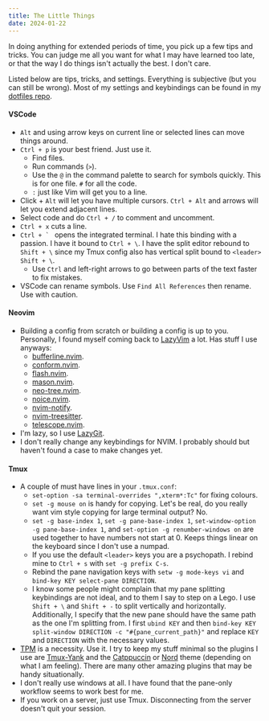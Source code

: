```yaml
---
title: The Little Things
date: 2024-01-22
---
```

In doing anything for extended periods of time, you pick up a few tips and tricks. You can judge me all you want for what I may have learned too late, or that the way I do things isn't actually the best. I don't care. 

Listed below are tips, tricks, and settings. Everything is subjective (but you can still be wrong). Most of my settings and keybindings can be found in my [dotfiles repo](https://github.com/rithikasilva/.dotfiles).

#### VSCode
- `Alt` and using arrow keys on current line or selected lines can move things around.
- `Ctrl + p` is your best friend. Just use it.
	- Find files.
	- Run commands (`>`).
	- Use the `@` in the command palette to search for symbols quickly. This is for one file. `#` for all the code.
	- `:` just like Vim will get you to a line.
- Click + `Alt` will let you have multiple cursors. `Ctrl + Alt` and arrows will let you extend adjacent lines.
- Select code and do `Ctrl + /` to comment and uncomment.
- `Ctrl + x` cuts a line.
- ``Ctrl + ` ``  opens the integrated terminal. I hate this binding with a passion.  I have it bound to `Ctrl + \`. I have the split editor rebound to `Shift + \` since my Tmux config also has vertical split bound to `<leader> Shift + \`.
	- Use `Ctrl` and left-right arrows to go between parts of the text faster to fix mistakes.
- VSCode can rename symbols. Use `Find All References` then rename. Use with caution. 

#### Neovim
- Building a config from scratch or building a config is up to you. Personally, I found myself coming back to [LazyVim](https://www.lazyvim.org/) a lot. Has stuff I use anyways:
	- [bufferline.nvim](https://github.com/akinsho/bufferline.nvim.git).
	- [conform.nvim](https://github.com/stevearc/conform.nvim.git).
	- [flash.nvim](https://github.com/folke/flash.nvim.git).
	- [mason.nvim](https://github.com/williamboman/mason.nvim.git).
	- [neo-tree.nvim](https://github.com/nvim-neo-tree/neo-tree.nvim.git).
	- [noice.nvim](https://github.com/folke/noice.nvim).
	- [nvim-notify](https://github.com/rcarriga/nvim-notify).
	- [nvim-treesitter](https://github.com/nvim-treesitter/nvim-treesitter).
	- [telescope.nvim](https://github.com/nvim-treesitter/nvim-treesitter).
- I'm lazy, so I use [LazyGit](https://github.com/jesseduffield/lazygit).
- I don't really change any keybindings for NVIM. I probably should but haven't found a case to make changes yet.

#### Tmux
- A couple of must have lines in your `.tmux.conf`:
	- `set-option -sa terminal-overrides ",xterm*:Tc"` for fixing colours.
	- `set -g mouse on` is handy for copying. Let's be real, do you really want vim style copying for large terminal output? No.
	- `set -g base-index 1`, `set -g pane-base-index 1`, `set-window-option -g pane-base-index 1`, and `set-option -g renumber-windows on` are used together to have numbers not start at 0. Keeps things linear on the keyboard since I don't use a numpad.
	- If you use the default `<leader>` keys you are a psychopath. I rebind mine to `Ctrl + s` with `set -g prefix C-s`.
	- Rebind the pane navigation keys with `setw -g mode-keys vi` and `bind-key KEY select-pane DIRECTION`.
	- I know some people might complain that my pane splitting keybindings are not ideal, and to them I say to step on a Lego. I use `Shift + \` and `Shift + -` to split vertically and horizontally. Additionally, I specify that the new pane should have the same path as the one I'm splitting from. I first `ubind KEY` and then `bind-key KEY split-window DIRECTION -c "#{pane_current_path}"` and replace `KEY` and `DIRECTION` with the necessary values.
- [TPM](https://github.com/tmux-plugins/tpm) is a necessity. Use it. I try to keep my stuff minimal so the plugins I use are [Tmux-Yank](https://github.com/tmux-plugins/tmux-yank) and the [Catppuccin](https://github.com/catppuccin/tmux) or [Nord](https://www.nordtheme.com/docs/ports/tmux/installation) theme (depending on what I am feeling). There are many other amazing plugins that may be handy situationally.
- I don't really use windows at all. I have found that the pane-only workflow seems to work best for me. 
- If you work on a server, just use Tmux. Disconnecting from the server doesn't quit your session.





